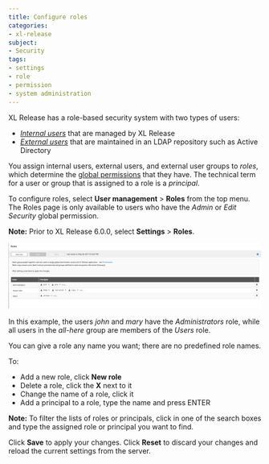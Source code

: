 ```yaml
---
title: Configure roles
categories:
- xl-release
subject:
- Security
tags:
- settings
- role
- permission
- system administration
---
```


XL Release has a role-based security system with two types of users:

* [_Internal users_](/xl-release/how-to/configure-user-settings.html) that are managed by XL Release
* [_External users_](/xl-release/how-to/configure-ldap-security-for-xl-release.html) that are maintained in an LDAP repository such as Active Directory

You assign internal users, external users, and external user groups to _roles_, which determine the [global permissions](/xl-release/how-to/configure-permissions.html) that they have. The technical term for a user or group that is assigned to a role is a _principal_.

To configure roles, select **User management** > **Roles** from the top menu. The Roles page is only available to users who have the *Admin* or *Edit Security* global permission.

**Note:** Prior to XL Release 6.0.0, select **Settings** > **Roles**.

![Roles](../images/roles.png)

In this example, the users *john* and *mary* have the *Administrators* role, while all users in the *all-here* group are members of the *Users* role.

You can give a role any name you want; there are no predefined role names.

To:

* Add a new role, click **New role**
* Delete a role, click the **X** next to it
* Change the name of a role, click it
* Add a principal to a role, type the name and press ENTER

**Note:** To filter the lists of roles or principals, click in one of the search boxes and type the assigned role or principal you want to find.

Click **Save** to apply your changes. Click **Reset** to discard your changes and reload the current settings from the server.
